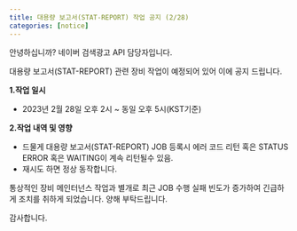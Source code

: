 ```yaml
---
title: 대용량 보고서(STAT-REPORT) 작업 공지 (2/28)
categories: [notice]
---
```


안녕하십니까? 네이버 검색광고 API 담당자입니다.

대용량 보고서(STAT-REPORT) 관련 장비 작업이 예정되어 있어 이에 공지 드립니다. 

**1.작업 일시** <br>
   * 2023년 2월 28일 오후 2시 ~  동일 오후 5시(KST기준)
   

**2.작업 내역 및 영향** <br>  
* 드물게 대용량 보고서(STAT-REPORT) JOB 등록시 에러 코드 리턴 혹은 STATUS ERROR 혹은 WAITING이 계속 리턴될수 있음.
* 재시도 하면 정상 동작합니다. 

통상적인 장비 메인터넌스 작업과 별개로 최근 JOB 수행 실패 빈도가 증가하여 긴급하게 조치를 취하게 되었습니다. 
양해 부탁드립니다. 

감사합니다. 
